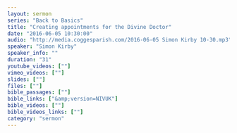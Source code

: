 ```yaml
---
layout: sermon
series: "Back to Basics"
title: "Creating appointments for the Divine Doctor"
date: "2016-06-05 10:30:00"
audio: "http://media.coggesparish.com/2016-06-05 Simon Kirby 10-30.mp3"
speaker: "Simon Kirby"
speaker_info: ""
duration: "31"
youtube_videos: [""]
vimeo_videos: [""]
slides: [""]
files: [""]
bible_passages: [""]
bible_links: ["&amp;version=NIVUK"]
bible_videos: [""]
bible_videos_links: [""]
category: "sermon"
---
```

